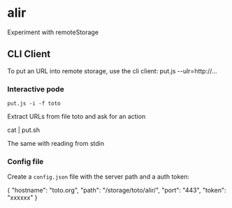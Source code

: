 alir
====

Experiment with remoteStorage

## CLI Client

To put an URL into remote storage, use the cli client:
    put.js --ulr=http://…

### Interactive pode

    put.js -i -f toto

Extract URLs from file toto and ask for an action

   cat <file> | put.sh

The same with reading from stdin

### Config file

Create a `config.json` file with the server path and a auth token:

{
  "hostname": "toto.org",
  "path": "/storage/toto/alir/",
  "port": "443",
  "token": "xxxxxx"
}
